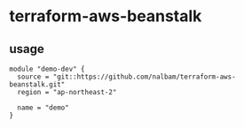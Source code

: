 # terraform-aws-beanstalk

## usage
```
module "demo-dev" {
  source = "git::https://github.com/nalbam/terraform-aws-beanstalk.git"
  region = "ap-northeast-2"

  name = "demo"
}
```
